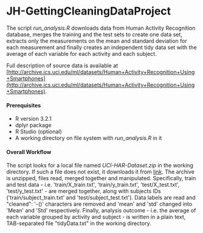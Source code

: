 # JH-GettingCleaningDataProject

The script *run_analysis.R* downloads data from Human Activity Recognition database, merges the training and the test sets to create one data set, extracts only the measurements on the mean and standard deviation for each measurement and finally creates an independent tidy data set with the average of each variable for each activity and each subject.  

Full description of source data is available at [http://archive.ics.uci.edu/ml/datasets/Human+Activity+Recognition+Using+Smartphones](http://archive.ics.uci.edu/ml/datasets/Human+Activity+Recognition+Using+Smartphones).

#### Prerequisites
* R version 3.2.1
* dplyr package
* R Studio (optional)
* A working directory on file system with *run_analysis.R* in it

#### Overall Workflow
The script looks for a local file named *UCI-HAR-Dataset.zip* in the working directory.
If such a file does not exist, it downloads it from [link](https://d396qusza40orc.cloudfront.net/getdata%2Fprojectfiles%2FUCI%20HAR%20Dataset.zip).
The archive is unzipped, files read, merged together and manipulated.
Specifically, train and test data - i.e. 'train/X_train.txt', 'train/y_train.txt', 'test/X_test.txt', 'test/y_test.txt' - are merged together, along with subjects IDs ('train/subject_train.txt' and 'test/subject_test.txt'). Data labels are read and "cleaned": '-()' characters are removed and 'mean' and 'std' changed into 'Mean' and 'Std' respectively.
Finally, analysis outcome - i.e. the average of each variable grouped by activity and subject - is written in a plain text, TAB-separated file "tidyData.txt" in the working directory.

